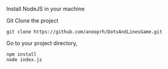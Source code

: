 Install NodeJS in your machine

Git Clone the project

    git clone https://github.com/anooprh/DotsAndLinesGame.git

Go to your project directory, 

    npm install 
    node index.js   
    
  